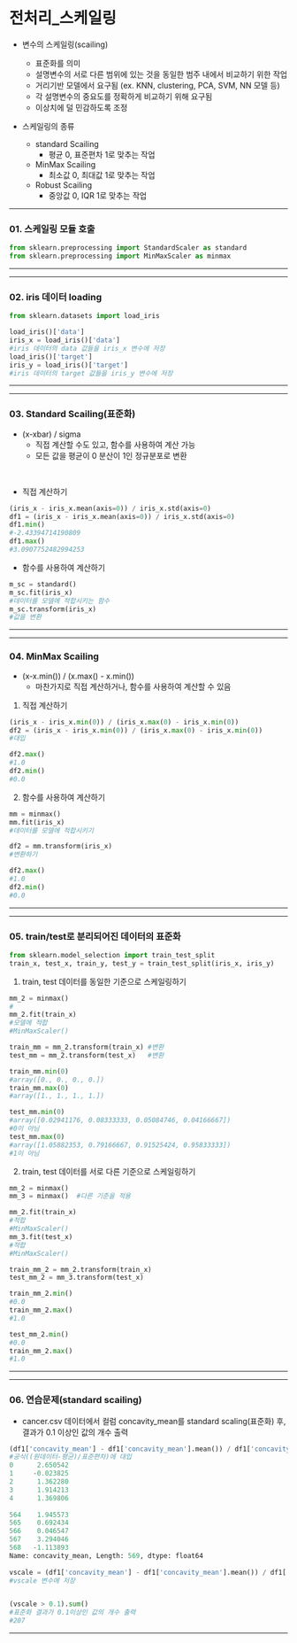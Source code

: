 # 전처리_스케일링



- 변수의 스케일링(scailing)
  - 표준화를 의미
  - 설명변수의 서로 다른 범위에 있는 것을 동일한 범주 내에서 비교하기 위한 작업 
  - 거리기반 모델에서 요구됨 (ex. KNN, clustering, PCA, SVM, NN 모델 등)
  - 각 설명변수의 중요도를 정확하게 비교하기 위해 요구됨
  - 이상치에 덜 민감하도록 조정

- 스케일링의 종류
  - standard Scailing
    - 평균 0, 표준편차 1로 맞추는 작업
  - MinMax Scailing
    - 최소값 0, 최대값 1로 맞추는 작업
  - Robust Scailing
    - 중앙값 0, IQR 1로 맞추는 작업



---

### 01. 스케일링 모듈 호출

```python
from sklearn.preprocessing import StandardScaler as standard
from sklearn.preprocessing import MinMaxScaler as minmax
```

---



---

### 02. iris 데이터 loading

```python
from sklearn.datasets import load_iris

load_iris()['data']
iris_x = load_iris()['data']
#iris 데이터의 data 값들을 iris_x 변수에 저장
load_iris()['target']
iris_y = load_iris()['target']
#iris 데이터의 target 값들을 iris_y 변수에 저장  
```

---



---

### 03. Standard Scailing(표준화)

- (x-xbar) / sigma
  - 직접 계산할 수도 있고, 함수를 사용하여 계산 가능
  - 모든 값을 평균이 0 분산이 1인 정규분포로 변환

​		

- 직접 계산하기

```python
(iris_x - iris_x.mean(axis=0)) / iris_x.std(axis=0)
df1 = (iris_x - iris_x.mean(axis=0)) / iris_x.std(axis=0)
df1.min() 
#-2.43394714190809
df1.max() 
#3.0907752482994253
```



- 함수를 사용하여 계산하기

```python
m_sc = standard()
m_sc.fit(iris_x)
#데이터를 모델에 적합시키는 함수
m_sc.transform(iris_x)
#값을 변환
```

---



---

### 04. MinMax Scailing

- (x-x.min()) / (x.max() - x.min())
  - 마찬가지로 직접 계산하거나, 함수를 사용하여 계산할 수 있음



1. 직접 계산하기

```python
(iris_x - iris_x.min(0)) / (iris_x.max(0) - iris_x.min(0))
df2 = (iris_x - iris_x.min(0)) / (iris_x.max(0) - iris_x.min(0))
#대입

df2.max() 
#1.0
df2.min() 
#0.0
```

2. 함수를 사용하여 계산하기

```python
mm = minmax()
mm.fit(iris_x) 
#데이터를 모델에 적합시키기

df2 = mm.transform(iris_x)
#변환하기

df2.max() 
#1.0
df2.min() 
#0.0
```

---



---

### 05. train/test로 분리되어진 데이터의 표준화

```python
from sklearn.model_selection import train_test_split
train_x, test_x, train_y, test_y = train_test_split(iris_x, iris_y)
```



1. train, test 데이터를 동일한 기준으로 스케일링하기

```python
mm_2 = minmax()
#
mm_2.fit(train_x)
#모델에 적합
#MinMaxScaler()

train_mm = mm_2.transform(train_x) #변환
test_mm = mm_2.transform(test_x)   #변환

train_mm.min(0) 
#array([0., 0., 0., 0.])
train_mm.max(0) 
#array([1., 1., 1., 1.])

test_mm.min(0) 
#array([0.02941176, 0.08333333, 0.05084746, 0.04166667])
#0이 아님 
test_mm.max(0) 
#array([1.05882353, 0.79166667, 0.91525424, 0.95833333])
#1이 아님
```



2. train, test 데이터를 서로 다른 기준으로 스케일링하기

```python
mm_2 = minmax()
mm_3 = minmax()  #다른 기준을 적용

mm_2.fit(train_x)
#적합
#MinMaxScaler()
mm_3.fit(test_x)
#적합
#MinMaxScaler()

train_mm_2 = mm_2.transform(train_x)
test_mm_2 = mm_3.transform(test_x)

train_mm_2.min() 
#0.0
train_mm_2.max() 
#1.0

test_mm_2.min() 
#0.0
train_mm_2.max() 
#1.0
```

---



---

### 06. 연습문제(standard scailing)

- cancer.csv 데이터에서 컬럼 concavity_mean를 standard scaling(표준화) 후, 결과가 0.1 이상인 값의 개수 출력

```python
(df1['concavity_mean'] - df1['concavity_mean'].mean()) / df1['concavity_mean'].std()
#공식((원데이터-평균)/표준편차)에 대입
0      2.650542
1     -0.023825
2      1.362280
3      1.914213
4      1.369806
  
564    1.945573
565    0.692434
566    0.046547
567    3.294046
568   -1.113893
Name: concavity_mean, Length: 569, dtype: float64
            
vscale = (df1['concavity_mean'] - df1['concavity_mean'].mean()) / df1['concavity_mean'].std()
#vscale 변수에 저장


(vscale > 0.1).sum()
#표준화 결과가 0.1이상인 값의 개수 출력
#207
```

---

